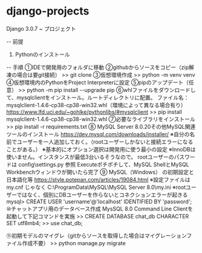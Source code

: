 # django-projects
Django 3.0.7 ~ プロジェクト



-- 前提
1. Pythonのインストール


-- 手順
①IDEで開発用のフォルダに移動
②githubからソースをコピー（zip解凍の場合は要git接続）
    >> git clone <url>
③仮想環境作成
    >> python -m venv venv
④仮想環境内のPythonをProject Interpreterに設定
⑤pipのアップデート（任意）
    >> python -m pip install --upgrade pip
⑥whlファイルをダウンロードして、mysqlclientをインストール。ルートディレクトリに配置。
    ファイル名：mysqlclient-1.4.6-cp38-cp38-win32.whl（環境によって異なる場合有り）
    https://www.lfd.uci.edu/~gohlke/pythonlibs/#mysqlclient
    >> pip install mysqlclient-1.4.6-cp38-cp38-win32.whl
⑦必要なライブラリをインストール
    >> pip install -r requirements.txt
⑧ MySQL Server 8.0.20その他MySQL関連ツールのインストール
    https://dev.mysql.com/downloads/installer/
    ※自分の名前でユーザーを一人追加しておく。（rootユーザーしかないと接続エラーになることがある。）
    ※基本的にオプション選択は開発用に使う最小の設定
    ※InnoDBは使いません。インスタンスが最低3台いるそうなので。
    rootユーザーのパスワードは config\settings.py 参照
    Executeポチポチして、MySQL ShellとMySQL Workbenchウィンドウが開いたら完了
⑨ MySQL（Windows） の初期設定と日本語化等
    https://style.potepan.com/articles/19084.html
    ※設定ファイルは my.cnf じゃなく C:\ProgramData\MySQL\MySQL Server 8.0\my.ini
    ※rootユーザーではなく、個別にDBユーザーを作らないとコネクションエラーが起きる
    mysql> CREATE USER 'username'@'localhost' IDENTIFIED BY 'password';
⑩チャットアプリ用のデータベース作成
    MysSQL 8.0 Command Line Clientを起動して下記コマンドを実施
    >> CREATE DATABASE chat_db CHARACTER SET utf8mb4;
    >> use chat_db;

⑪初期モデルのマイグレ（gitからソースを取得した場合はマイグレーションファイル作成不要）
    >> python manage.py migrate
